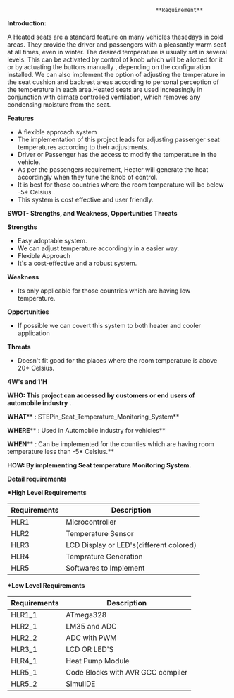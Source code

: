                                                    **Requirement**

**Introduction:**

A Heated seats are a standard feature on many vehicles thesedays in cold areas. They provide the driver and passengers with a pleasantly warm seat at all times, even in winter. The desired temperature is usually set in several levels. This can be activated by control of knob which will be allotted for it or by actuating the buttons manually , depending on the configuration installed. We can also implement the option of adjusting the temperature in the seat cushion and backrest areas according to personal perception of the temperature in each area.Heated seats are used increasingly in conjunction with climate controlled ventilation, which removes any condensing moisture from the seat.

**Features**

- A flexible approach system
- The implementation of this project leads for adjusting passenger seat temperatures according to their adjustments.
- Driver or Passenger has the access to modify the temperature in the vehicle.
- As per the passengers requirement, Heater will generate the heat accordingly when they tune the knob of control.
- It is best for those countries where the room temperature will be below -5\* Celsius .
- This system is cost effective and user friendly.

**SWOT- Strengths, and Weakness, Opportunities Threats**

**Strengths**

- Easy adoptable system.
- We can adjust temperature accordingly in a easier way.
- Flexible Approach
- It&#39;s a cost-effective and a robust system.

**Weakness**

- Its only applicable for those countries which are having low temperature.

**Opportunities**

- If possible we can covert this system to both heater and cooler application

**Threats**

- Doesn&#39;t fit good for the places where the room temperature is above 20\* Celsius.

**4W&#39;s and 1&#39;H**

**WHO: This project can accessed by customers or end users of automobile industry .**

**WHAT****  : STEPin\_Seat\_Temperature\_Monitoring\_System**

**WHERE****  : Used in Automobile industry for vehicles**

**WHEN****  : Can be implemented for the counties which are having room temperature less than -5\* Celsius.**

**HOW: By implementing Seat temperature Monitoring System.**

**Detail requirements**

**\*High Level Requirements**

| **Requirements** | **Description** |
| --- | --- |
| HLR1 | Microcontroller |
| HLR2 | Temperature Sensor |
| HLR3 | LCD Display or LED&#39;s(different colored) |
| HLR4 | Temprature Generation |
| HLR5 | Softwares to Implement |

**\*Low Level Requirements**

| **Requirements** | **Description** |
| --- | --- |
| HLR1\_1 | ATmega328 |
| HLR2\_1 | LM35 and ADC |
| HLR2\_2 | ADC with PWM |
| HLR3\_1 | LCD OR LED&#39;S |
| HLR4\_1 | Heat Pump Module |
| HLR5\_1 | Code Blocks with AVR GCC compiler |
| HLR5\_2 | SimulIDE |
